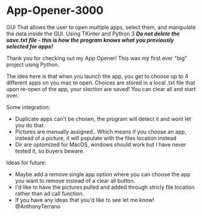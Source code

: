 # App-Opener-3000
GUI That allows the user to open multiple apps, select them, and manipulate the data inside the GUI. Using TKinter and Python 3
***Do not delete the save.txt file - this is how the program knows what you previously selected for apps!***

Thank you for checking out my App Opener!
This was my first ever "big" project using Python.

The idea here is that when you launch the app, you get to choose up to 4 different apps on you mac to open. Choices are stored in a local .txt file that upon re-open of the app, your slection are saved! You can clear all and start over. 

Some integration:
- Duplicate apps can't be chosen, the program will detect it and wont let you do that.
- Pictures are manually assigned.. Which means if you choose an app, instead of a picture, it will populate with the files location instead
- Dir are optomized for MacOS, windows should work but I have never tested it, so buyers beware.


Ideas for future:
- Maybe add a remove single app option where you can choose the app you want to remove instead of a clear all button.
- I'd like to have the pictures pulled and added through stricly file location rather than ad call function.
- If you have any ideas that you'd like to see let me know! @AnthonyTerrano
